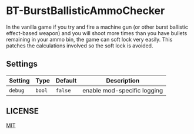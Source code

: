 # BT-BurstBallisticAmmoChecker

In the vanilla game if you try and fire a machine gun (or other burst ballistic effect-based weapon) and you will shoot more times than you have bullets remaining in your ammo bin, the game can soft lock very easily. This patches the calculations involved so the soft lock is avoided.

## Settings

Setting | Type | Default | Description
--- | --- | --- | ---
`debug` | `bool` | `false` | enable mod-specific logging

## LICENSE

[MIT](LICENSE)
